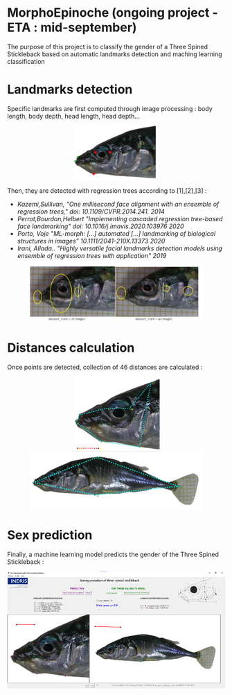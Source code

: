 # MorphoEpinoche (ongoing project - ETA : mid-september)

The purpose of this project is to classify the gender of a Three Spined Stickleback based on automatic landmarks detection and maching learning classification

# Landmarks detection #

Specific landmarks are first computed through image processing : body length, body depth, head length, head depth...

<p align="center">
<img src="https://github.com/RalphMasson/MorphoEpinoche/blob/master/images/illustration.jpg" width="200">
</p>

Then, they are detected with regression trees according to [1],[2],[3] :   
  
    
- *Kazemi,Sullivan, "One millisecond face alignment with an ensemble of regression trees," doi: 10.1109/CVPR.2014.241.       2014*  
- *Perrot,Bourdon,Helbert "Implementing cascaded regression tree-based face landmarking" doi: 10.1016/j.imavis.2020.103976   2020*  
- *Porto, Voje "ML-morph: [...] automated [...] landmarking of biological structures in images" 10.1111/2041-210X.13373      2020*  
- *Irani, Allada.. "Highly versatile facial landmarks detection models using ensemble of regression trees with application"  2019*  


<p align="center">
<img src="https://github.com/RalphMasson/MorphoEpinoche/blob/master/images/test.jpg" width="400">
</p>


# Distances calculation #

Once points are detected, collection of 46 distances are calculated : 

<p align="center">
  <img src="https://github.com/RalphMasson/MorphoEpinoche/blob/master/images/illustration2.jpg" width="200" />
  <img src="https://github.com/RalphMasson/MorphoEpinoche/blob/master/images/illustration3.jpg" width="400" /> 
</p>

# Sex prediction #

Finally, a machine learning model predicts the gender of the Three Spined Stickleback :  
<p align="center">
  <img src="https://github.com/RalphMasson/MorphoEpinoche/blob/master/images/gui.png" width="600" />
</p>

